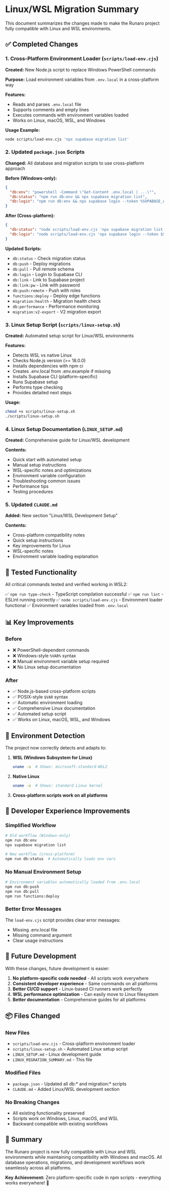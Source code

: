 # Linux/WSL Migration Summary

This document summarizes the changes made to make the Runaro project fully compatible with Linux and WSL environments.

## ✅ Completed Changes

### 1. Cross-Platform Environment Loader (`scripts/load-env.cjs`)

**Created:** New Node.js script to replace Windows PowerShell commands

**Purpose:** Load environment variables from `.env.local` in a cross-platform way

**Features:**
- Reads and parses `.env.local` file
- Supports comments and empty lines
- Executes commands with environment variables loaded
- Works on Linux, macOS, WSL, and Windows

**Usage Example:**
```bash
node scripts/load-env.cjs 'npx supabase migration list'
```

### 2. Updated `package.json` Scripts

**Changed:** All database and migration scripts to use cross-platform approach

**Before (Windows-only):**
```json
{
  "db:env": "powershell -Command \"Get-Content .env.local | ...\"",
  "db:status": "npm run db:env && npx supabase migration list",
  "db:login": "npm run db:env && npx supabase login --token %SUPABASE_ACCESS_TOKEN%"
}
```

**After (Cross-platform):**
```json
{
  "db:status": "node scripts/load-env.cjs 'npx supabase migration list'",
  "db:login": "node scripts/load-env.cjs 'npx supabase login --token $SUPABASE_ACCESS_TOKEN'"
}
```

**Updated Scripts:**
- `db:status` - Check migration status
- `db:push` - Deploy migrations
- `db:pull` - Pull remote schema
- `db:login` - Login to Supabase CLI
- `db:link` - Link to Supabase project
- `db:link:pw` - Link with password
- `db:push:remote` - Push with roles
- `functions:deploy` - Deploy edge functions
- `migration:health` - Migration health check
- `db:performance` - Performance monitoring
- `migration:v2-export` - V2 migration export

### 3. Linux Setup Script (`scripts/linux-setup.sh`)

**Created:** Automated setup script for Linux/WSL environments

**Features:**
- Detects WSL vs native Linux
- Checks Node.js version (>= 18.0.0)
- Installs dependencies with npm ci
- Creates .env.local from .env.example if missing
- Installs Supabase CLI (platform-specific)
- Runs Supabase setup
- Performs type checking
- Provides detailed next steps

**Usage:**
```bash
chmod +x scripts/linux-setup.sh
./scripts/linux-setup.sh
```

### 4. Linux Setup Documentation (`LINUX_SETUP.md`)

**Created:** Comprehensive guide for Linux/WSL development

**Contents:**
- Quick start with automated setup
- Manual setup instructions
- WSL-specific notes and optimizations
- Environment variable configuration
- Troubleshooting common issues
- Performance tips
- Testing procedures

### 5. Updated `CLAUDE.md`

**Added:** New section "Linux/WSL Development Setup"

**Contents:**
- Cross-platform compatibility notes
- Quick setup instructions
- Key improvements for Linux
- WSL-specific notes
- Environment variable loading explanation

## 🧪 Tested Functionality

All critical commands tested and verified working in WSL2:

✅ `npm run type-check` - TypeScript compilation successful
✅ `npm run lint` - ESLint running correctly
✅ `node scripts/load-env.cjs` - Environment loader functional
✅ Environment variables loaded from `.env.local`

## 📊 Key Improvements

### Before
- ❌ PowerShell-dependent commands
- ❌ Windows-style `%VAR%` syntax
- ❌ Manual environment variable setup required
- ❌ No Linux setup documentation

### After
- ✅ Node.js-based cross-platform scripts
- ✅ POSIX-style `$VAR` syntax
- ✅ Automatic environment loading
- ✅ Comprehensive Linux documentation
- ✅ Automated setup script
- ✅ Works on Linux, macOS, WSL, and Windows

## 🎯 Environment Detection

The project now correctly detects and adapts to:

1. **WSL (Windows Subsystem for Linux)**
   ```bash
   uname -a  # Shows: microsoft-standard-WSL2
   ```

2. **Native Linux**
   ```bash
   uname -a  # Shows: standard Linux kernel
   ```

3. **Cross-platform scripts work on all platforms**

## 📝 Developer Experience Improvements

### Simplified Workflow
```bash
# Old workflow (Windows-only)
npm run db:env
npx supabase migration list

# New workflow (cross-platform)
npm run db:status  # Automatically loads env vars
```

### No Manual Environment Setup
```bash
# Environment variables automatically loaded from .env.local
npm run db:push
npm run db:pull
npm run functions:deploy
```

### Better Error Messages
The `load-env.cjs` script provides clear error messages:
- Missing .env.local file
- Missing command argument
- Clear usage instructions

## 🚀 Future Development

With these changes, future development is easier:

1. **No platform-specific code needed** - All scripts work everywhere
2. **Consistent developer experience** - Same commands on all platforms
3. **Better CI/CD support** - Linux-based CI runners work perfectly
4. **WSL performance optimization** - Can easily move to Linux filesystem
5. **Better documentation** - Comprehensive guides for all platforms

## 📦 Files Changed

### New Files
- `scripts/load-env.cjs` - Cross-platform environment loader
- `scripts/linux-setup.sh` - Automated Linux setup script
- `LINUX_SETUP.md` - Linux development guide
- `LINUX_MIGRATION_SUMMARY.md` - This file

### Modified Files
- `package.json` - Updated all db:* and migration:* scripts
- `CLAUDE.md` - Added Linux/WSL development section

### No Breaking Changes
- All existing functionality preserved
- Scripts work on Windows, Linux, macOS, and WSL
- Backward compatible with existing workflows

## 🎉 Summary

The Runaro project is now fully compatible with Linux and WSL environments while maintaining compatibility with Windows and macOS. All database operations, migrations, and development workflows work seamlessly across all platforms.

**Key Achievement:** Zero platform-specific code in npm scripts - everything works everywhere! 🚀
